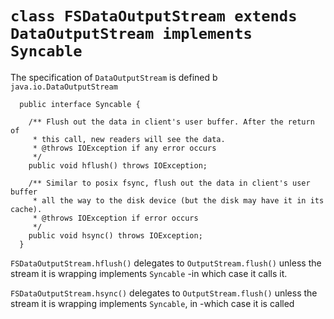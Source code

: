 <!---
  Licensed under the Apache License, Version 2.0 (the "License");
  you may not use this file except in compliance with the License.
  You may obtain a copy of the License at
  
   http://www.apache.org/licenses/LICENSE-2.0
  
  Unless required by applicable law or agreed to in writing, software
  distributed under the License is distributed on an "AS IS" BASIS,
  WITHOUT WARRANTIES OR CONDITIONS OF ANY KIND, either express or implied.
  See the License for the specific language governing permissions and
  limitations under the License. See accompanying LICENSE file.
-->
  
 <!--  ============================================================= -->
  <!--  CLASS: FSDataOutputStream -->
  <!--  INTERFACE: Seekable -->
  <!--  ============================================================= -->
  
# `class FSDataOutputStream extends DataOutputStream implements Syncable`
  
  The specification of `DataOutputStream` is defined b   `java.io.DataOutputStream` 
  
      public interface Syncable {
        
        /** Flush out the data in client's user buffer. After the return of
         * this call, new readers will see the data.
         * @throws IOException if any error occurs
         */
        public void hflush() throws IOException;
        
        /** Similar to posix fsync, flush out the data in client's user buffer 
         * all the way to the disk device (but the disk may have it in its cache).
         * @throws IOException if error occurs
         */
        public void hsync() throws IOException;
      }
  
  
  
  `FSDataOutputStream.hflush()` delegates to `OutputStream.flush()` unless
  the stream it is wrapping implements `Syncable` -in which case it calls 
  it.
  
  `FSDataOutputStream.hsync()` delegates to `OutputStream.flush()` unless
  the stream it is wrapping implements `Syncable`, in -which case it is called
  
      
    
  <!--  ~~~~~~~~~~~~~~~~~~~~~~~~~~~~~~~~~~~~~~~~~~~~~~~~~~~~~~~~~~~~~~~~~~~ -->
  
